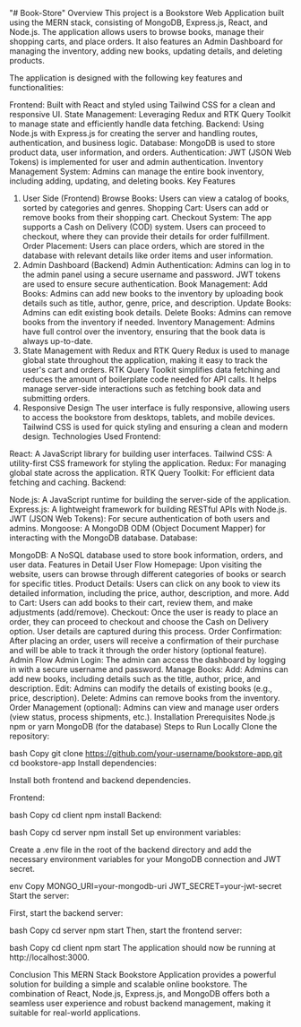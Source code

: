 "# Book-Store" 
Overview
This project is a Bookstore Web Application built using the MERN stack, consisting of MongoDB, Express.js, React, and Node.js. The application allows users to browse books, manage their shopping carts, and place orders. It also features an Admin Dashboard for managing the inventory, adding new books, updating details, and deleting products.

The application is designed with the following key features and functionalities:

Frontend: Built with React and styled using Tailwind CSS for a clean and responsive UI.
State Management: Leveraging Redux and RTK Query Toolkit to manage state and efficiently handle data fetching.
Backend: Using Node.js with Express.js for creating the server and handling routes, authentication, and business logic.
Database: MongoDB is used to store product data, user information, and orders.
Authentication: JWT (JSON Web Tokens) is implemented for user and admin authentication.
Inventory Management System: Admins can manage the entire book inventory, including adding, updating, and deleting books.
Key Features
1. User Side (Frontend)
Browse Books: Users can view a catalog of books, sorted by categories and genres.
Shopping Cart: Users can add or remove books from their shopping cart.
Checkout System: The app supports a Cash on Delivery (COD) system. Users can proceed to checkout, where they can provide their details for order fulfillment.
Order Placement: Users can place orders, which are stored in the database with relevant details like order items and user information.
2. Admin Dashboard (Backend)
Admin Authentication: Admins can log in to the admin panel using a secure username and password. JWT tokens are used to ensure secure authentication.
Book Management:
Add Books: Admins can add new books to the inventory by uploading book details such as title, author, genre, price, and description.
Update Books: Admins can edit existing book details.
Delete Books: Admins can remove books from the inventory if needed.
Inventory Management: Admins have full control over the inventory, ensuring that the book data is always up-to-date.
3. State Management with Redux and RTK Query
Redux is used to manage global state throughout the application, making it easy to track the user's cart and orders.
RTK Query Toolkit simplifies data fetching and reduces the amount of boilerplate code needed for API calls. It helps manage server-side interactions such as fetching book data and submitting orders.
4. Responsive Design
The user interface is fully responsive, allowing users to access the bookstore from desktops, tablets, and mobile devices. Tailwind CSS is used for quick styling and ensuring a clean and modern design.
Technologies Used
Frontend:

React: A JavaScript library for building user interfaces.
Tailwind CSS: A utility-first CSS framework for styling the application.
Redux: For managing global state across the application.
RTK Query Toolkit: For efficient data fetching and caching.
Backend:

Node.js: A JavaScript runtime for building the server-side of the application.
Express.js: A lightweight framework for building RESTful APIs with Node.js.
JWT (JSON Web Tokens): For secure authentication of both users and admins.
Mongoose: A MongoDB ODM (Object Document Mapper) for interacting with the MongoDB database.
Database:

MongoDB: A NoSQL database used to store book information, orders, and user data.
Features in Detail
User Flow
Homepage: Upon visiting the website, users can browse through different categories of books or search for specific titles.
Product Details: Users can click on any book to view its detailed information, including the price, author, description, and more.
Add to Cart: Users can add books to their cart, review them, and make adjustments (add/remove).
Checkout: Once the user is ready to place an order, they can proceed to checkout and choose the Cash on Delivery option. User details are captured during this process.
Order Confirmation: After placing an order, users will receive a confirmation of their purchase and will be able to track it through the order history (optional feature).
Admin Flow
Admin Login: The admin can access the dashboard by logging in with a secure username and password.
Manage Books:
Add: Admins can add new books, including details such as the title, author, price, and description.
Edit: Admins can modify the details of existing books (e.g., price, description).
Delete: Admins can remove books from the inventory.
Order Management (optional): Admins can view and manage user orders (view status, process shipments, etc.).
Installation
Prerequisites
Node.js
npm or yarn
MongoDB (for the database)
Steps to Run Locally
Clone the repository:

bash
Copy
git clone https://github.com/your-username/bookstore-app.git
cd bookstore-app
Install dependencies:

Install both frontend and backend dependencies.

Frontend:

bash
Copy
cd client
npm install
Backend:

bash
Copy
cd server
npm install
Set up environment variables:

Create a .env file in the root of the backend directory and add the necessary environment variables for your MongoDB connection and JWT secret.

env
Copy
MONGO_URI=your-mongodb-uri
JWT_SECRET=your-jwt-secret
Start the server:

First, start the backend server:

bash
Copy
cd server
npm start
Then, start the frontend server:

bash
Copy
cd client
npm start
The application should now be running at http://localhost:3000.

Conclusion
This MERN Stack Bookstore Application provides a powerful solution for building a simple and scalable online bookstore. The combination of React, Node.js, Express.js, and MongoDB offers both a seamless user experience and robust backend management, making it suitable for real-world applications.
